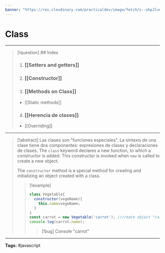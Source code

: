 ```yaml
---
banner: "https://res.cloudinary.com/practicaldev/image/fetch/s--ohpJlve1--/c_imagga_scale,f_auto,fl_progressive,h_420,q_auto,w_1000/https://res.cloudinary.com/drquzbncy/image/upload/v1586605549/javascript_banner_sxve2l.jpg"
---
```

# Class
<hr> 

> [!question] ## Index
> 
>1. ### [[Setters and getters]]
>2. ### [[Constructor]]
>3. ### [[Methods on Class]]
>	* [[Static methods]]
>4. ### [[Herencia de clases]]
>	* [[Overriding]]

<hr> 

> [!abstract]
> Las clases son "funciones especiales". La sintaxis de una clase tiene dos componentes: expresiones de clases y declaraciones de clases.
> The `class` keyword declares a new function, to which a constructor is added. This constructor is invoked when `new` is called to create a new object.
> 
> The `constructor` method is a special method for creating and initializing an object created with a class.
> 
> > [!example]
> > ```js
> > class Vegetable{
> >   constructor(vegeName){
> >     this.name=vegeName;
> >   }
> > }
> > const carrot = new Vegetable('carrot'); //create object "carrot"
> > console.log(carrot.name);
> > ```
> > > [!bug] Console
> > > "carrot"

<hr>
<b>Tags:</b> #javascript 